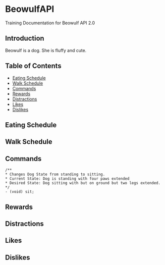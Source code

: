 BeowulfAPI
==========

Training Documentation for Beowulf API 2.0

## Introduction

Beowulf is a dog.  She is fluffy and cute.

## Table of Contents
* [Eating Schedule](#eating-schedule)
* [Walk Schedule](#walk-schedule)
* [Commands](#commands)
* [Rewards](#rewards)
* [Distractions](#distractions)
* [Likes](#likes)
* [Dislikes](#dislikes)

## Eating Schedule



## Walk Schedule



## Commands

```objc
/**
* Changes Dog State from standing to sitting.
* Current State: Dog is standing with four paws extended
* Desired State: Dog sitting with but on ground but two legs extended.
*/
- (void) sit;
```

## Rewards



## Distractions



## Likes



## Dislikes


